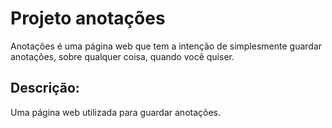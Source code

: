 # Projeto anotações

Anotações é uma página web que tem a intenção de simplesmente guardar anotações, sobre qualquer coisa, quando você quiser.


## Descrição:

Uma página web utilizada para guardar anotações.
